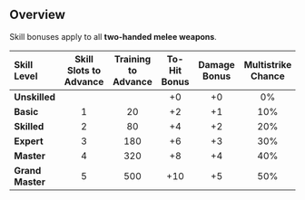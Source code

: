 ## Overview

Skill bonuses apply to all **two-handed melee weapons**.

| Skill Level | Skill Slots to Advance | Training to Advance | To-Hit Bonus | Damage Bonus | Multistrike Chance |
| :---------- | :--------------------: | :-----------------: | :----------: | :----------: | :----------------: |
| **Unskilled** | | | +0 | +0 | 0% |
| **Basic** | 1 | 20 | +2 | +1 | 10% |
| **Skilled** | 2 | 80 | +4 | +2 | 20% |
| **Expert** | 3 | 180 | +6 | +3 | 30% |
| **Master** | 4 | 320 | +8 | +4 | 40% |
| **Grand Master** | 5 | 500 | +10 | +5 | 50% |
